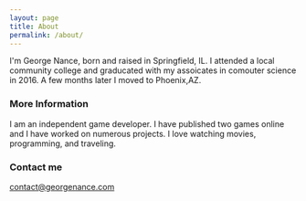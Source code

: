 ```yaml
---
layout: page
title: About
permalink: /about/
---
```


I'm George Nance, born and raised in Springfield, IL. I attended a local community college and graducated with my assoicates in comouter science in 2016. A few months later I moved to Phoenix,AZ.

### More Information

I am an independent game developer. I have published two games online and I have worked on numerous projects. I love watching movies, programming, and traveling. 

### Contact me

[contact@georgenance.com](mailto:contact@georgenance.com)
